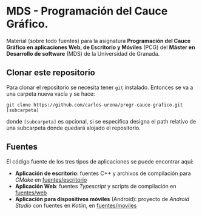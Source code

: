 # MDS - Programación del Cauce Gráfico.

Material (sobre todo fuentes) para la asignatura **Programación del Cauce Gráfico en aplicaciones Web, de Escritorio y Móviles** (PCG) del **Máster en Desarrollo de software** (MDS) de la Universidad de Granada.

##  Clonar este repositorio

Para clonar el repositorio se necesita tener `git` instalado. Entonces se va a una carpeta nueva vacía y se hace:

```
git clone https://github.com/carlos-urena/progr-cauce-grafico.git [subcarpeta]
```

donde `[subcarpeta]` es opcional, si se especifica designa el path relativo de una subcarpeta donde quedará alojado el repositorio.

## Fuentes

El código fuente de los tres tipos de aplicaciones se puede encontrar aquí: 

+ **Aplicación de escritorio**: fuentes C++ y archivos de compilación para _CMake_ en [fuentes/escritorio](fuentes/escritorio)
+ **Aplicación Web**: fuentes _Typescript_ y scripts de compilación en [fuentes/web](fuentes/web)
+ **Aplicación para dispositivos móviles** (Android): proyecto de _Android Studio_ con fuentes en _Kotlin_, en [fuentes/moviles](fuentes/moviles)
